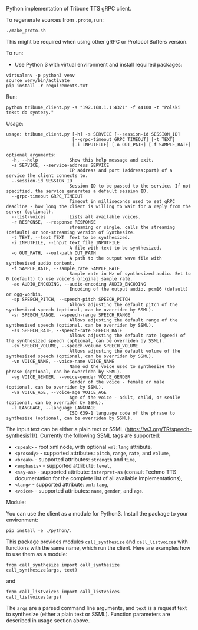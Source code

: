 Python implementation of Tribune TTS gRPC client.

To regenerate sources from `.proto`, run:
```
./make_proto.sh
```
This might be required when using other gRPC or Protocol Buffers version.

To run:
 - Use Python 3 with virtual environment and install required packages:
```
virtualenv -p python3 venv
source venv/bin/activate
pip install -r requirements.txt
```

Run:
```
python tribune_client.py -s "192.168.1.1:4321" -f 44100 -t "Polski tekst do syntezy."
```

Usage:
```
usage: tribune_client.py [-h] -s SERVICE [--session-id SESSION_ID]
                         [--grpc-timeout GRPC_TIMEOUT] [-t TEXT]
                         [-i INPUTFILE] [-o OUT_PATH] [-f SAMPLE_RATE]

optional arguments:
  -h, --help            Show this help message and exit.
  -s SERVICE, --service-address SERVICE
                        IP address and port (address:port) of a service the client connects to.
  --session-id SESSION_ID
                        Session ID to be passed to the service. If not specified, the service generates a default session ID.
  --grpc-timeout GRPC_TIMEOUT
                        Timeout in milliseconds used to set gRPC deadline - how long the client is willing to wait for a reply from the server (optional).
  --list-voices         Lists all available voices.
  -r RESPONSE, --response RESPONSE
                        streaming or single, calls the streaming (default) or non-streaming version of Synthesize.
  -t TEXT, --text TEXT  Text to be synthesized.
  -i INPUTFILE, --input_text_file INPUTFILE
                        A file with text to be synthesized.
  -o OUT_PATH, --out-path OUT_PATH
                        A path to the output wave file with synthesized audio content.
  -f SAMPLE_RATE, --sample_rate SAMPLE_RATE
                        Sample rate in Hz of synthesized audio. Set to 0 (default) to use voice's original sample rate.
  -ae AUDIO_ENCODING, --audio-encoding AUDIO_ENCODING
                        Encoding of the output audio, pcm16 (default) or ogg-vorbis.
  -sp SPEECH_PITCH, --speech-pitch SPEECH_PITCH
                        Allows adjusting the default pitch of the synthesized speech (optional, can be overriden by SSML).
  -sr SPEECH_RANGE, --speech-range SPEECH_RANGE
                        Allows adjusting the default range of the synthesized speech (optional, can be overriden by SSML).
  -ss SPEECH_RATE, --speech-rate SPEECH_RATE
                        Allows adjusting the default rate (speed) of the synthesized speech (optional, can be overriden by SSML).
  -sv SPEECH_VOLUME, --speech-volume SPEECH_VOLUME
                        Allows adjusting the default volume of the synthesized speech (optional, can be overriden by SSML).
  -vn VOICE_NAME, --voice-name VOICE_NAME
                        Name od the voice used to synthesize the phrase (optional, can be overriden by SSML).
  -vg VOICE_GENDER, --voice-gender VOICE_GENDER
                        Gender of the voice - female or male (optional, can be overriden by SSML).
  -va VOICE_AGE, --voice-age VOICE_AGE
                        Age of the voice - adult, child, or senile (optional, can be overriden by SSML).
  -l LANGUAGE, --language LANGUAGE
                        ISO 639-1 language code of the phrase to synthesize (optional, can be overriden by SSML).
```

The input text can be either a plain text or SSML (https://w3.org/TR/speech-synthesis11/).
Currently the following SSML tags are supported:
- `<speak>` - root xml node, with optional `xml:lang` attribute,
- `<prosody>` - supported attributes: `pitch`, `range`, `rate`, and `volume`,
- `<break>` - supported attributes: `strength` and `time`,
- `<emphasis>` - supported attribute: `level`,
- `<say-as>` - supported attribute: `interpret-as` (consult Techmo TTS documentation for the complete list of all available implementations),
- `<lang>` - supported attribute: `xml:lang`,
- `<voice>` - supported attributes: `name`, `gender`, and `age`.

Module:

You can use the client as a module for Python3. Install the package to your environment:
```
pip install -e ./python/.
```
This package provides modules `call_synthesize` and `call_listvoices` with functions with the same name, which run the client. Here are examples how to use them as a module:
```
from call_synthesize import call_synthesize
call_synthesize(args, text)
```
and
```
from call_listvoices import call_listvoices
call_listvoices(args)
```
The `args` are a parsed command line arguments, and `text` is a request text to synthesize (either a plain text or SSML).
Function parameters are described in usage section above.
